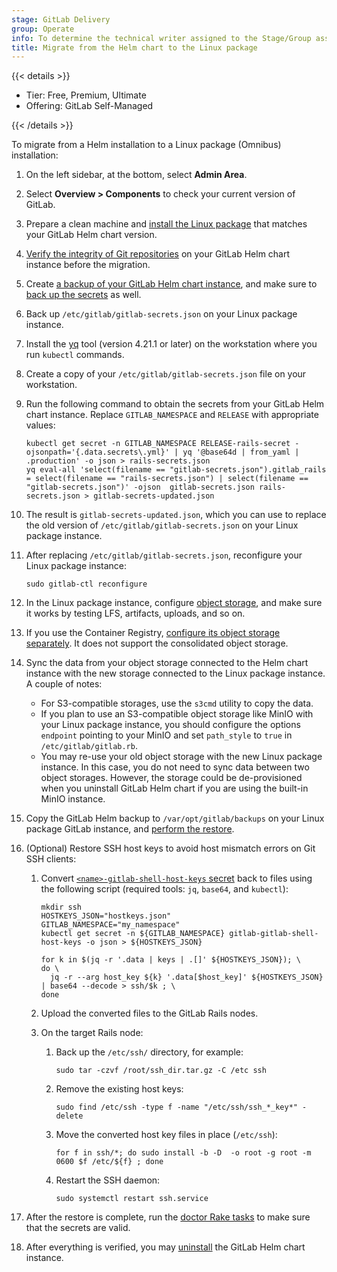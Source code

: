 ```yaml
---
stage: GitLab Delivery
group: Operate
info: To determine the technical writer assigned to the Stage/Group associated with this page, see https://handbook.gitlab.com/handbook/product/ux/technical-writing/#assignments
title: Migrate from the Helm chart to the Linux package
---
```


{{< details >}}

- Tier: Free, Premium, Ultimate
- Offering: GitLab Self-Managed

{{< /details >}}

To migrate from a Helm installation to a Linux package (Omnibus) installation:

1. On the left sidebar, at the bottom, select **Admin Area**.
1. Select **Overview > Components** to check your current version of GitLab.
1. Prepare a clean machine and
   [install the Linux package](https://docs.gitlab.com/update/package/)
   that matches your GitLab Helm chart version.
1. [Verify the integrity of Git repositories](https://docs.gitlab.com/administration/raketasks/check/)
   on your GitLab Helm chart instance before the migration.
1. Create [a backup of your GitLab Helm chart instance](../../backup-restore/backup.md),
   and make sure to [back up the secrets](../../backup-restore/backup.md#back-up-the-secrets)
   as well.
1. Back up `/etc/gitlab/gitlab-secrets.json` on your Linux package instance.
1. Install the [yq](https://github.com/mikefarah/yq) tool (version 4.21.1 or later) on the workstation where you run `kubectl` commands.
1. Create a copy of your `/etc/gitlab/gitlab-secrets.json` file on your workstation.
1. Run the following command to obtain the secrets from your GitLab Helm chart instance.
   Replace `GITLAB_NAMESPACE` and `RELEASE` with appropriate values:

   ```shell
   kubectl get secret -n GITLAB_NAMESPACE RELEASE-rails-secret -ojsonpath='{.data.secrets\.yml}' | yq '@base64d | from_yaml | .production' -o json > rails-secrets.json
   yq eval-all 'select(filename == "gitlab-secrets.json").gitlab_rails = select(filename == "rails-secrets.json") | select(filename == "gitlab-secrets.json")' -ojson  gitlab-secrets.json rails-secrets.json > gitlab-secrets-updated.json
   ```

1. The result is `gitlab-secrets-updated.json`, which you can use to replace the old version of `/etc/gitlab/gitlab-secrets.json`
   on your Linux package instance.
1. After replacing `/etc/gitlab/gitlab-secrets.json`, reconfigure your Linux package instance:

   ```shell
   sudo gitlab-ctl reconfigure
   ```

1. In the Linux package instance, configure [object storage](https://docs.gitlab.com/administration/object_storage/),
   and make sure it works by testing LFS, artifacts, uploads, and so on.
1. If you use the Container Registry, [configure its object storage separately](https://docs.gitlab.com/administration/packages/container_registry/#use-object-storage). It does not support
   the consolidated object storage.
1. Sync the data from your object storage connected to the Helm chart instance with the new storage
   connected to the Linux package instance. A couple of notes:

   - For S3-compatible storages, use the `s3cmd` utility to copy the data.
   - If you plan to use an S3-compatible object storage like MinIO with your
     Linux package instance, you should configure the options `endpoint`
     pointing to your MinIO and set `path_style` to `true` in
     `/etc/gitlab/gitlab.rb`.
   - You may re-use your old object storage with the new Linux package instance. In this case, you
     do not need to sync data between two object storages. However, the storage could be de-provisioned when
     you uninstall GitLab Helm chart if you are using the built-in MinIO instance.

1. Copy the GitLab Helm backup to `/var/opt/gitlab/backups` on your Linux package GitLab instance, and
   [perform the restore](https://docs.gitlab.com/administration/backup_restore/restore_gitlab/#restore-for-linux-package-installations).
1. (Optional) Restore SSH host keys to avoid host mismatch errors on Git SSH clients:

   1. Convert [`<name>-gitlab-shell-host-keys` secret](../secrets.md#ssh-host-keys) back to files using the following script (required tools: `jq`, `base64`, and `kubectl`):

      ```shell
      mkdir ssh
      HOSTKEYS_JSON="hostkeys.json"
      GITLAB_NAMESPACE="my_namespace"
      kubectl get secret -n ${GITLAB_NAMESPACE} gitlab-gitlab-shell-host-keys -o json > ${HOSTKEYS_JSON}

      for k in $(jq -r '.data | keys | .[]' ${HOSTKEYS_JSON}); \
      do \
        jq -r --arg host_key ${k} '.data[$host_key]' ${HOSTKEYS_JSON}  | base64 --decode > ssh/$k ; \
      done
      ```

   1. Upload the converted files to the GitLab Rails nodes.
   1. On the target Rails node:
      1. Back up the `/etc/ssh/` directory, for example:

         ```shell
         sudo tar -czvf /root/ssh_dir.tar.gz -C /etc ssh
         ```

      1. Remove the existing host keys:

         ```shell
         sudo find /etc/ssh -type f -name "/etc/ssh/ssh_*_key*" -delete
         ```

      1. Move the converted host key files in place (`/etc/ssh`):

         ```shell
         for f in ssh/*; do sudo install -b -D  -o root -g root -m 0600 $f /etc/${f} ; done
         ```

      1. Restart the SSH daemon:

         ```shell
         sudo systemctl restart ssh.service
         ```

1. After the restore is complete, run the [doctor Rake tasks](https://docs.gitlab.com/administration/raketasks/check/)
   to make sure that the secrets are valid.
1. After everything is verified, you may [uninstall](../uninstall.md)
   the GitLab Helm chart instance.
